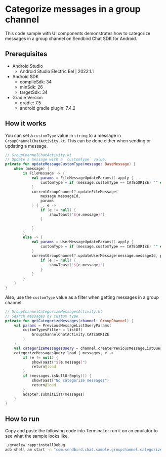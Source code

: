 # Categorize messages in a group channel

This code sample with UI components demonstrates how to categorize messages in a group channel on Sendbird Chat SDK for Android.

## Prerequisites

+ Android Studio
  + Android Studio Electric Eel | 2022.1.1
+ Android SDK
    + compileSdk: 34
    + minSdk: 26
    + targetSdk: 34
+ Gradle Version
    + gradle: 7.5
    + android gradle plugin: 7.4.2

## How it works

You can set a `customType` value in `string` to a message in `GroupChannelChatActivity.kt`. This can be done either when sending or updating a message.

``` kotlin
// GroupChannelChatActivity.kt
// Update a message with a `customType` value.
private fun updateMessageCustomType(message: BaseMessage) {
    when (message) {
        is FileMessage -> {
            val params = FileMessageUpdateParams().apply {
                customType = if (message.customType == CATEGORIZE) "" else CATEGORIZE
            }
            currentGroupChannel?.updateFileMessage(
                message.messageId,
                params
            ) { _, e ->
                if (e != null) {
                    showToast("${e.message}")
                }

            }
        }
        else -> {
            val params = UserMessageUpdateParams().apply {
                customType = if (message.customType == CATEGORIZE) "" else CATEGORIZE
            }
            currentGroupChannel?.updateUserMessage(message.messageId, params) { _, e ->
                if (e != null) {
                    showToast("${e.message}")
                }
            }
        }
    }
}
```

Also, use the `customType` value as a filter when getting messages in a group channel.

``` kotlin
// GroupChannelCategorizeMessagesActivity.kt
// Search messages by custom type.
private fun getCategorizeMessages(channel: GroupChannel) {
    val params = PreviousMessageListQueryParams(
        customTypesFilter = listOf(
            GroupChannelChatActivity.CATEGORIZE
        )
    )
    val categorizeMessagesQuery = channel.createPreviousMessageListQuery(params)
    categorizeMessagesQuery.load { messages, e ->
        if (e != null) {
            showToast("${e.message}")
            return@load
        }
        if (messages.isNullOrEmpty()) {
            showToast("No categorize messages")
            return@load
        }
        adapter.submitList(messages)
    }
}
```

## How to run

Copy and paste the following code into Terminal or run it on an emulator to see what the sample looks like.

``` bash
./gradlew :app:installDebug
adb shell am start -n "com.sendbird.chat.sample.groupchannel.categorizemessages/com.sendbird.chat.sample.groupchannel.categorizemessages.base.SplashActivity" -a android.intent.action.MAIN -c android.intent.category.LAUNCHER --splashscreen-show-icon
```
